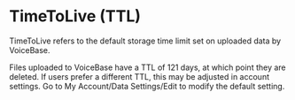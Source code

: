 # TimeToLive (TTL)

TimeToLive refers to the default storage time limit set on uploaded data by VoiceBase.

Files uploaded to VoiceBase have a TTL of 121 days, at which point they are deleted. If users prefer a different TTL, this may be adjusted in account settings. Go to My Account/Data Settings/Edit to modify the default setting.

